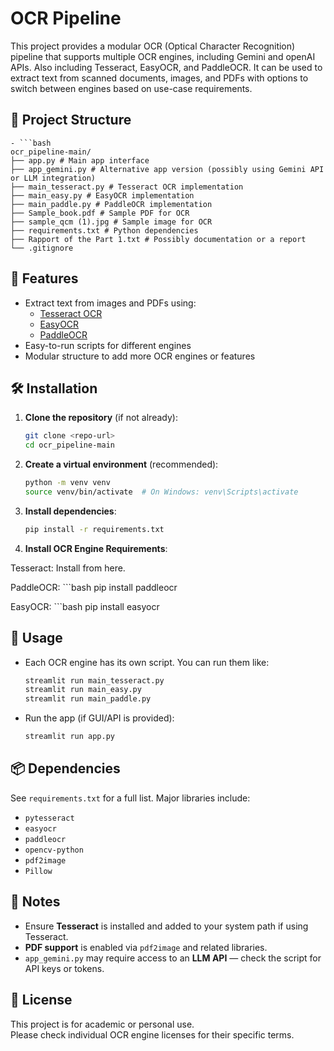 # OCR Pipeline

This project provides a modular OCR (Optical Character Recognition) pipeline that supports multiple OCR engines, including Gemini and openAI APIs. Also including Tesseract, EasyOCR, and PaddleOCR. It can be used to extract text from scanned documents, images, and PDFs with options to switch between engines based on use-case requirements.

## 📁 Project Structure
    - ```bash    
    ocr_pipeline-main/
    ├── app.py # Main app interface
    ├── app_gemini.py # Alternative app version (possibly using Gemini API or LLM integration)
    ├── main_tesseract.py # Tesseract OCR implementation
    ├── main_easy.py # EasyOCR implementation
    ├── main_paddle.py # PaddleOCR implementation
    ├── Sample_book.pdf # Sample PDF for OCR
    ├── sample_qcm (1).jpg # Sample image for OCR
    ├── requirements.txt # Python dependencies
    ├── Rapport of the Part 1.txt # Possibly documentation or a report
    └── .gitignore

## 🚀 Features

- Extract text from images and PDFs using:
  - [Tesseract OCR](https://github.com/tesseract-ocr/tesseract)
  - [EasyOCR](https://github.com/JaidedAI/EasyOCR)
  - [PaddleOCR](https://github.com/PaddlePaddle/PaddleOCR)
- Easy-to-run scripts for different engines
- Modular structure to add more OCR engines or features

## 🛠️ Installation

1. **Clone the repository** (if not already):
   ```bash
   git clone <repo-url>
   cd ocr_pipeline-main


2. **Create a virtual environment** (recommended):
    ```bash
    python -m venv venv
    source venv/bin/activate  # On Windows: venv\Scripts\activate

3. **Install dependencies**:
    ```bash
    pip install -r requirements.txt

4. **Install OCR Engine Requirements**:

Tesseract: Install from here.

PaddleOCR:
    ```bash
    pip install paddleocr

EasyOCR:
    ```bash
    pip install easyocr


## 📄 Usage

- Each OCR engine has its own script. You can run them like:

    ```bash
    streamlit run main_tesseract.py
    streamlit run main_easy.py
    streamlit run main_paddle.py

- Run the app (if GUI/API is provided):
    ```bash
    streamlit run app.py


## 📦 Dependencies

See `requirements.txt` for a full list. Major libraries include:

- `pytesseract`
- `easyocr`
- `paddleocr`
- `opencv-python`
- `pdf2image`
- `Pillow`

## 📌 Notes

- Ensure **Tesseract** is installed and added to your system path if using Tesseract.
- **PDF support** is enabled via `pdf2image` and related libraries.
- `app_gemini.py` may require access to an **LLM API** — check the script for API keys or tokens.

## 📃 License

This project is for academic or personal use.  
Please check individual OCR engine licenses for their specific terms.

